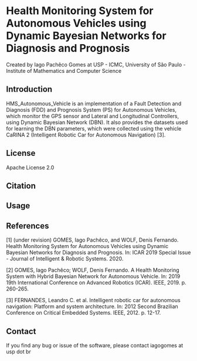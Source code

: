# Health  Monitoring System for Autonomous Vehicles using Dynamic Bayesian Networks for Diagnosis and Prognosis

Created by Iago Pachêco Gomes at USP - ICMC, University of São Paulo - Institute of Mathematics and Computer Science

## Introduction

HMS_Autonomous_Vehicle is an implementation of a Fault Detection and Diagnosis (FDD) and Prognosis System (PS) for Autonomous Vehicles, which monitor the GPS sensor and Lateral and Longitudinal Controllers, using Dynamic Bayesian Network (DBN).  It also provides the datasets used for learning the DBN parameters, which were collected using the vehicle CaRINA 2 (Intelligent Robotic Car for Autonomous Navigation) [3].


## License

Apache License 2.0

## Citation


## Usage


## References

[1] (under revision) GOMES, Iago Pachêco, and WOLF, Denis Fernando. Health  Monitoring System for Autonomous Vehicles using Dynamic Bayesian Networks for Diagnosis and Prognosis. In: ICAR 2019 Special Issue - Journal of Intelligent & Robotic Systems. 2020.  

[2] GOMES, Iago Pachêco; WOLF, Denis Fernando. A Health Monitoring System with Hybrid Bayesian Network for Autonomous Vehicle. In: 2019 19th International Conference on Advanced Robotics (ICAR). IEEE, 2019. p. 260-265.

[3] FERNANDES, Leandro C. et al. Intelligent robotic car for autonomous navigation: Platform and system architecture. In: 2012 Second Brazilian Conference on Critical Embedded Systems. IEEE, 2012. p. 12-17.

## Contact

If you find any bug or issue of the software, please contact iagogomes at usp dot br
